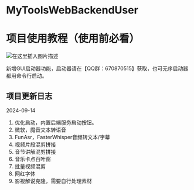 # MyToolsWebBackendUser

# 项目使用教程（使用前必看）
![在这里插入图片描述](https://i-blog.csdnimg.cn/direct/248562ecf5524049b1cd1c0d18c82777.png)



新增GUI启动器功能，启动器请在【QQ群：670870515】获取，也可无序启动器都用命令行启动。



## 项目更新日志

2024-09-14

1. 优化启动，内置后端服务启动按钮。
2. 微软，魔音文本转语音
3. FunAsr，FasterWhisper音频转文本/字幕
4. 视频片段混剪拼接
5. 音节讲解混剪拼接
6. 音乐卡点百叶窗
7. 批量视频混剪
8. 网红字体
9. 影视解说克隆，需要自行处理素材

